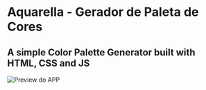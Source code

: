 # Aquarella - Gerador de Paleta de Cores

## A simple Color Palette Generator built with HTML, CSS and JS

![Preview do APP](./img.gif)
